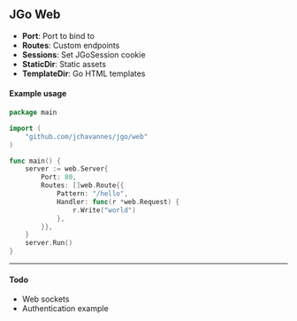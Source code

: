 ## JGo Web

- **Port**: Port to bind to
- **Routes**: Custom endpoints
- **Sessions**: Set JGoSession cookie
- **StaticDir**: Static assets
- **TemplateDir**: Go HTML templates

#### Example usage

```go
package main

import (
    "github.com/jchavannes/jgo/web"
)

func main() {
    server := web.Server{
        Port: 80,
        Routes: []web.Route{{
            Pattern: "/hello",
            Handler: func(r *web.Request) {
                r.Write("world")
            },
        }},
    }
    server.Run()
}
```

---

#### Todo

- Web sockets
- Authentication example
